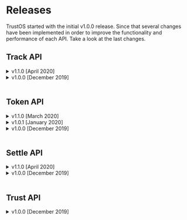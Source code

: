 # Releases

TrustOS started with the initial v1.0.0 release. Since that several changes have been implemented in order to improve the functionality and performance of each API. Take a look at the last changes.

## Track API

<details><summary> v1.1.0 [April 2020]</summary><hr>

**What's new in Track API v1.1.0:**

- New trustpoint param in the Asset data model for grouping and showing information about trust points. Every call to createTrust or registerTrust functions (that is the creation/registration of the trust point in Hyperledger Fabric/Ethereum) involves an update of the trustpoint param in the asset. So this way allows to know when/where the trust point was generated.
- In order to increase the performance every update of the asset is now done in a separated and independent manner, so it doesn't keep the last state, just the asset data that is immutable. (f.e. when there is a creation/registration of a trustpoint, the new transaction just fill the trustpoint field, but not the metadata contained in the last asset transaction)
- News in Swagger UI: link to Readthedocs and data model section with proper nomenclature
- New `/refresh` method to able to refresh the JWT TOKEN without having to write again the user credentials

**Changes, fixes and deprecations:**

- The history/range of asset transactions now returns an array of txs also when there is only 1 transaction.
- The history/range of asset transaction is now returned from newest to oldest
- Postman collections are now updated
</details>

<details><summary> v1.0.0 [December 2019]</summary><hr>

**What's new in Track API v1.0.0:**

- All basic tracking functionalities working: create, manage, and export digital assets on the blockchain
- API visualisation and interaction through Swagger UI
- Common errors management method implemented
- API integration testing with Hyperledger Fabric. Already successfully integrated with Hyperledger Fabric SDK and network and deployed through Kubernetes system with continuous integration and continuous deployment (CICD) mechanisms.

**Changes, fixes and deprecations:**

- All issues from previous releases (< v1.0.0) are solved and closed 
- API code is cleaned and improved and unnecessary files are removed from the repository
- Third party dependencies are handled through Go modules 

</details><br>

## Token API

<details><summary> v1.1.0 [March 2020]</summary><hr>

**What's new in Token API v1.1.0:**

- New token data model: a single chaincode can handle multiple tokens. Since the creation of a new token incurs sometimes in a timeout response error because of the process time while installing and instantiating a new chaincode, there was a need to implement a new data model based on a one single chaincode
- News in Swagger UI: link to Readthedocs and data model section with proper nomenclature
- New `/refresh` method to able to refresh the JWT TOKEN without having to write again the user credentials

**Changes, fixes and deprecations:**

- Changes in the implementation for `/token/{id}/transactions` path. Now it is allowed that a token owner can get the transactions of specific user in the way `/token/{id}/transactions?userId="test"`
- The paths `/token/initialize` and `/token/instantiate` are converged in `/token/create`
- Postman collections are now updated

</details>

<details><summary> v1.0.1 [January 2020]</summary><hr>

**What's new in Token API v1.0.1:**

- Improvement based on writes performance. Now the token balances are handled separately as same way as the token information defined in the creation. Each one of the token transaction (f.e. token transfer transaction) are written in a separately way using completely different composite keys based on the user.

**Changes, fixes and deprecations:**

- FIXED: Known vulnerability that makes possible to upgrade the token replacing the token information defined in its creation.
- DEPRECATED: token implementation based on a unique token state which contains all the balances and token information in a unique key. It was deprecated because of the low performance.

</details>

<details><summary> v1.0.0 [December 2019]</summary><hr>

**What's new in Token API v1.0.0:**

- All basic token functionalities working: 
- API visualisation and interaction through Swagger UI
- Common errors management method implemented
- API integration testing with Hyperledger Fabric. Already successfully integrated with Hyperledger Fabric SDK and network and deployed through Kubernetes system with continuous integration and continuous deployment (CICD) mechanisms.

**Changes, fixes and deprecations:**

- All issues from previous releases (< v1.0.0) are solved and closed 
- API code is cleaned and improved and unnecessary files are removed from the repository
- Third party dependencies are handled through Go modules 

</details><br>

## Settle API

<details><summary> v1.1.0 [April 2020]</summary><hr>

**What's new in Settle API v1.1.0:**

- In order to increase the performance every update of the settlement with record is now done in a separated and independent way through composite keys implementation
- New `/settlement/{id}/global` function to get global status of the settlement structure. 
- New `/refresh` method to able to refresh the JWT TOKEN without having to write again the user credentials

**Changes, fixes and deprecations:**
- Splitted get settlement structure function into get status for the logged user and get global status.
- The function for getting the global status `/settlement/{id}` only gets the status for the logged user.
- Postman collections are now updated


</details>

<details><summary> v1.0.0 [December 2019]</summary><hr>

**What's new in Settle API v1.0.0:**

- All basic settlement functionalities working: create, update, aggregate, and settle a settlement structure on the blockchain
- API visualisation and interaction through Swagger UI
- Ensuring the transparency through hash and merkle tree mechanisms
- Common errors management method implemented
- API integration testing with Hyperledger Fabric. Already successfully integrated with Hyperledger Fabric SDK and network and deployed through Kubernetes system with continuous integration and continuous deployment (CICD) mechanisms.

**Changes, fixes and deprecations:**

- All issues from previous releases (< v1.0.0) are solved and closed 
- API code is cleaned and improved and unnecessary files are removed from the repository
- Third party dependencies are handled through Go modules 

</details><br>

## Trust API

<details><summary> v1.0.0 [December 2019]</summary><hr>

**What's new in Trust API v1.0.0:**

- All basic trust functionalities working: create, manage and public register trust points
- API visualisation and interaction through Swagger UI
- Ensuring the transparency through hash and merkle tree mechanisms
- Common errors management method implemented
- API integration testing with Hyperledger Fabric. Already successfully integrated with Hyperledger Fabric SDK and network and deployed through Kubernetes system with continuous integration and continuous deployment (CICD) mechanisms.

**Changes, fixes and deprecations:**

- All issues from previous releases (< v1.0.0) are solved and closed 
- API code is cleaned and improved and unnecessary files are removed from the repository
- Third party dependencies are handled through Go modules 

</details><br>


